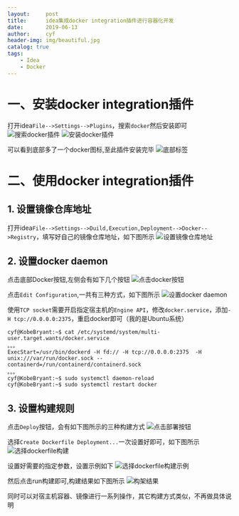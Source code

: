 ```yaml
---
layout:     post
title:      idea集成docker integration插件进行容器化开发
date:       2019-06-13
author:     cyf
header-img: img/beautiful.jpg
catalog: true
tags:
    - Idea
    - Docker
---
```

# 一、安装docker integration插件
打开idea`File-->Settings-->Plugins`，搜索`docker`然后安装即可
![搜索docker插件](https://github.com/github-cyf/github-cyf.github.io/blob/master/img/idea_search_docker.png?raw=true)
![安装docker插件](https://github.com/github-cyf/github-cyf.github.io/blob/master/img/idea_install_docker.png?raw=true)

可以看到底部多了一个docker图标,至此插件安装完毕
![底部标签](https://github.com/github-cyf/github-cyf.github.io/blob/master/img/idea_label_docker.png?raw=true)

# 二、使用docker integration插件
## 1. 设置镜像仓库地址

打开idea`File-->Settings-->Duild,Execution,Deployment-->Docker-->Registry`，填写好自己的镜像仓库地址，如下图所示
![设置镜像仓库地址](https://github.com/github-cyf/github-cyf.github.io/blob/master/img/idea_docker_registry.png?raw=true)

## 2. 设置docker daemon

点击底部Docker按钮,左侧会有如下几个按钮
![点击docker按钮](https://github.com/github-cyf/github-cyf.github.io/blob/master/img/idea_docker_button.png?raw=true)

点击`Edit Configuration`,一共有三种方式，如下图所示
![设置docker daemon](https://github.com/github-cyf/github-cyf.github.io/blob/master/img/idea_docker_daemon.png?raw=true)

使用`TCP socket`需要开启指定宿主机的`Engine API`，修改`docker.service`，添加`-H tcp://0.0.0.0:2375`，重启docker即可（我的是Ubuntu系统）
```
cyf@KobeBryant:~$ cat /etc/systemd/system/multi-user.target.wants/docker.service
。。。
ExecStart=/usr/bin/dockerd -H fd:// -H tcp://0.0.0.0:2375  -H unix:///var/run/docker.sock --containerd=/run/containerd/containerd.sock
。。。
cyf@KobeBryant:~$ sudo systemctl daemon-reload
cyf@KobeBryant:~$ sudo systemctl restart docker
```
## 3. 设置构建规则

点击`Deploy`按钮，会有如下图所示的三种构建方式
![点击部署按钮](https://github.com/github-cyf/github-cyf.github.io/blob/master/img/idea_docker_deploy3.png?raw=true)

选择`Create Dockerfile Deployment...`一次设置好即可，如下图所示
![选择dockerfile构建](https://github.com/github-cyf/github-cyf.github.io/blob/master/img/idea_docker_deploy.png?raw=true)

设置好需要的指定参数，设置示例如下
![选择dockerfile构建示例](https://github.com/github-cyf/github-cyf.github.io/blob/master/img/idea_docker_deploy_dockerfile.png?raw=true)

然后点击run构建即可,构建结果如下图所示
![构架结果](https://github.com/github-cyf/github-cyf.github.io/blob/master/img/idea_docker_deploy_result.png?raw=true)

同时可以对宿主机容器、镜像进行一系列操作，其它构建方式类似，不再做具体说明